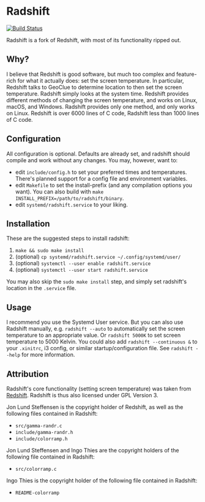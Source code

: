 # Radshift

[![Build Status](https://travis-ci.org/tronje/radshift.svg?branch=master)](https://travis-ci.org/tronje/radshift)

Radshift is a fork of Redshift, with most of its functionality ripped out.

## Why?

I believe that Redshift is good software, but much too complex and feature-rich
for what it actually does: set the screen temperature.
In particular, Redshift talks to GeoClue to determine location to then set the
screen temperature. Radshift simply looks at the system time.
Redshift provides different methods of changing the screen temperature, and
works on Linux, macOS, and Windows. Radshift provides only one method, and
only works on Linux.
Redshift is over 6000 lines of C code, Radshift less than 1000 lines of C code.

## Configuration

All configuration is optional. Defaults are already set, and radshift should
compile and work without any changes.
You may, however, want to:

* edit `include/config.h` to set your preferred times and temperatures.
  There's planned support for a config file and environment variables.
* edit `Makefile` to set the install-prefix (and any compilation options you want).
  You can also build with `make INSTALL_PREFIX=/path/to/radshift/binary`.
* edit `systemd/radshift.service` to your liking.

## Installation

These are the suggested steps to install radshift:

1. `make && sudo make install`
2. (optional) `cp systemd/radshift.service ~/.config/systemd/user/`
3. (optional) `systemctl --user enable radshift.service`
4. (optional) `systemctl --user start radshift.service`

You may also skip the `sudo make install` step, and simply set radshift's
location in the `.service` file.

## Usage

I recommend you use the Systemd User service. But you can also use Radshift
manually, e.g. `radshift --auto` to automatically set the screen temperature
to an appropriate value. Or `radshift 5000K` to set screen temperature to
5000 Kelvin.
You could also add `radshift --continuous &` to your `.xinitrc`, i3 config,
or similar startup/configuration file.
See `radshift --help` for more information.

## Attribution

Radshift's core functionality (setting screen temperature) was taken from
[Redshift](https://github.com/jonls/redshift). Radshift is thus also licensed
under GPL Version 3.

Jon Lund Steffensen is the copyright holder of Redshift, as well as the
following files contained in Radshift:
* `src/gamma-randr.c`
* `include/gamma-randr.h`
* `include/colorramp.h`

Jon Lund Steffensen and Ingo Thies are the copyright holders of the following
file contained in Radshift:
* `src/colorramp.c`

Ingo Thies is the copyright holder of the following file contained in Radshift:
* `README-colorramp`
